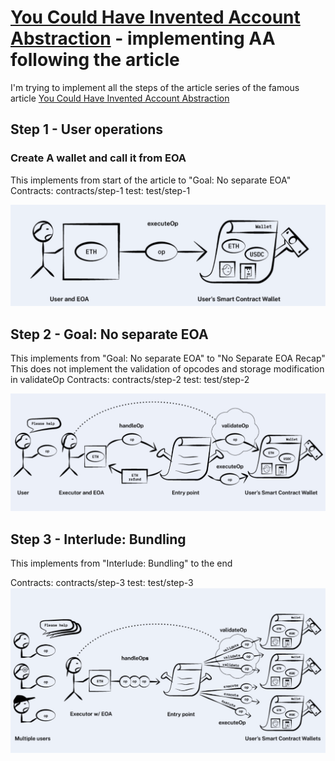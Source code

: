 # [You Could Have Invented Account Abstraction](https://www.alchemy.com/blog/account-abstraction) - implementing AA following the article

I'm trying to implement all the steps of the article series of the famous article
[You Could Have Invented Account Abstraction](https://www.alchemy.com/blog/account-abstraction)

## Step 1 - User operations
### Create A wallet and call it from EOA

This implements from start of the article to "Goal: No separate EOA"
Contracts: contracts/step-1
test: test/step-1

![image](images/step-1.png)


## Step 2 - Goal: No separate EOA

This implements from "Goal: No separate EOA" to "No Separate EOA Recap" 
This does not implement the validation of opcodes and storage modification in validateOp
Contracts: contracts/step-2
test: test/step-2


![image](images/step-2.png)


## Step 3 - Interlude: Bundling


This implements from "Interlude: Bundling" to the end

Contracts: contracts/step-3
test: test/step-3
![image](images/step-3.png)